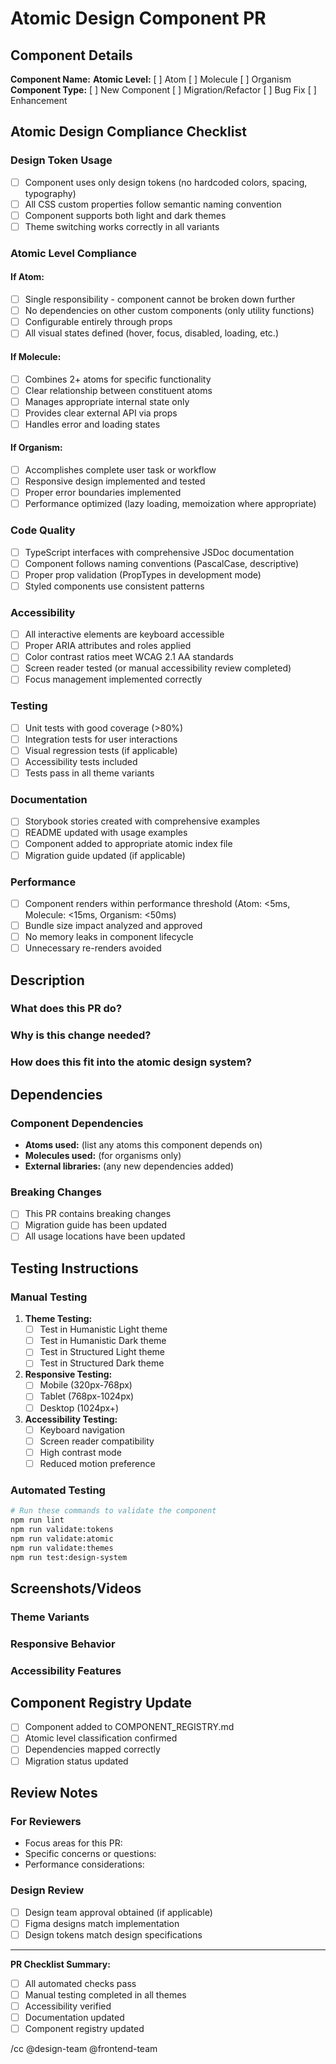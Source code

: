 # Atomic Design Component PR

## Component Details

**Component Name:** 
**Atomic Level:** [ ] Atom  [ ] Molecule  [ ] Organism
**Component Type:** [ ] New Component  [ ] Migration/Refactor  [ ] Bug Fix  [ ] Enhancement

## Atomic Design Compliance Checklist

### **Design Token Usage**
- [ ] Component uses only design tokens (no hardcoded colors, spacing, typography)
- [ ] All CSS custom properties follow semantic naming convention
- [ ] Component supports both light and dark themes
- [ ] Theme switching works correctly in all variants

### **Atomic Level Compliance**

#### If Atom:
- [ ] Single responsibility - component cannot be broken down further
- [ ] No dependencies on other custom components (only utility functions)
- [ ] Configurable entirely through props
- [ ] All visual states defined (hover, focus, disabled, loading, etc.)

#### If Molecule:
- [ ] Combines 2+ atoms for specific functionality
- [ ] Clear relationship between constituent atoms
- [ ] Manages appropriate internal state only
- [ ] Provides clear external API via props
- [ ] Handles error and loading states

#### If Organism:
- [ ] Accomplishes complete user task or workflow
- [ ] Responsive design implemented and tested
- [ ] Proper error boundaries implemented
- [ ] Performance optimized (lazy loading, memoization where appropriate)

### **Code Quality**
- [ ] TypeScript interfaces with comprehensive JSDoc documentation
- [ ] Component follows naming conventions (PascalCase, descriptive)
- [ ] Proper prop validation (PropTypes in development mode)
- [ ] Styled components use consistent patterns

### **Accessibility**
- [ ] All interactive elements are keyboard accessible
- [ ] Proper ARIA attributes and roles applied
- [ ] Color contrast ratios meet WCAG 2.1 AA standards
- [ ] Screen reader tested (or manual accessibility review completed)
- [ ] Focus management implemented correctly

### **Testing**
- [ ] Unit tests with good coverage (>80%)
- [ ] Integration tests for user interactions
- [ ] Visual regression tests (if applicable)
- [ ] Accessibility tests included
- [ ] Tests pass in all theme variants

### **Documentation**
- [ ] Storybook stories created with comprehensive examples
- [ ] README updated with usage examples
- [ ] Component added to appropriate atomic index file
- [ ] Migration guide updated (if applicable)

### **Performance**
- [ ] Component renders within performance threshold (Atom: <5ms, Molecule: <15ms, Organism: <50ms)
- [ ] Bundle size impact analyzed and approved
- [ ] No memory leaks in component lifecycle
- [ ] Unnecessary re-renders avoided

## Description

### What does this PR do?
<!-- Describe the changes in detail -->

### Why is this change needed?
<!-- Explain the business or technical reason for this change -->

### How does this fit into the atomic design system?
<!-- Explain how this component fits into the overall design system -->

## Dependencies

### Component Dependencies
- **Atoms used:** (list any atoms this component depends on)
- **Molecules used:** (for organisms only)
- **External libraries:** (any new dependencies added)

### Breaking Changes
- [ ] This PR contains breaking changes
- [ ] Migration guide has been updated
- [ ] All usage locations have been updated

## Testing Instructions

### Manual Testing
1. **Theme Testing:**
   - [ ] Test in Humanistic Light theme
   - [ ] Test in Humanistic Dark theme  
   - [ ] Test in Structured Light theme
   - [ ] Test in Structured Dark theme

2. **Responsive Testing:**
   - [ ] Mobile (320px-768px)
   - [ ] Tablet (768px-1024px)
   - [ ] Desktop (1024px+)

3. **Accessibility Testing:**
   - [ ] Keyboard navigation
   - [ ] Screen reader compatibility
   - [ ] High contrast mode
   - [ ] Reduced motion preference

### Automated Testing
```bash
# Run these commands to validate the component
npm run lint
npm run validate:tokens
npm run validate:atomic  
npm run validate:themes
npm run test:design-system
```

## Screenshots/Videos

### Theme Variants
<!-- Include screenshots showing the component in all theme variants -->

### Responsive Behavior  
<!-- Include screenshots or video showing responsive behavior -->

### Accessibility Features
<!-- Include screenshots showing focus states, screen reader output, etc. -->

## Component Registry Update

- [ ] Component added to COMPONENT_REGISTRY.md
- [ ] Atomic level classification confirmed
- [ ] Dependencies mapped correctly
- [ ] Migration status updated

## Review Notes

### For Reviewers
- Focus areas for this PR:
- Specific concerns or questions:
- Performance considerations:

### Design Review
- [ ] Design team approval obtained (if applicable)
- [ ] Figma designs match implementation
- [ ] Design tokens match design specifications

---

**PR Checklist Summary:**
- [ ] All automated checks pass
- [ ] Manual testing completed in all themes
- [ ] Accessibility verified
- [ ] Documentation updated
- [ ] Component registry updated

/cc @design-team @frontend-team